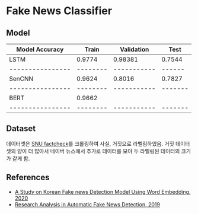 Fake News Classifier
========================
## Model
| Model Accuracy | Train | Validation | Test |
|----------------|-------|------------|------|
| LSTM           | 0.9774 | 0.98381   | 0.7544 |
|----------------|--------|-----------|------|
| SenCNN         | 0.9624 | 0.8016    | 0.7827 |
|----------------|--------|-----------|-------|
| BERT           | 0.9662 |           |        |
|----------------|--------|-----------|-------|


## Dataset
데이터셋은 [SNU factcheck](https://factcheck.snu.ac.kr/)를 크롤링하여 사실, 거짓으로 라벨링하였음.
거짓 데이터셋의 양이 더 많아서 네이버 뉴스에서 추가로 데이터를 모아 두 라벨링된 데이터의 크기가 같게 함.

## References
- [A Study on Korean Fake news Detection Model Using Word Embedding, 2020](https://www.koreascience.or.kr/article/CFKO202022449680088.pdf)
- [Research Analysis in Automatic Fake News Detection, 2019](http://hiai.co.kr/wp-content/uploads/2019/12/%EB%85%BC%EB%AC%B8%EC%A6%9D%EB%B9%99_2019_02.pdf)

